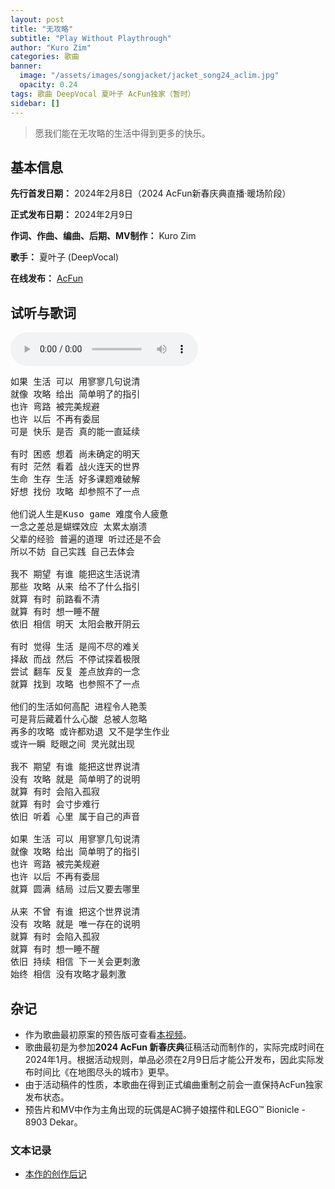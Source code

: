 ```yaml
---
layout: post
title: "无攻略"
subtitle: "Play Without Playthrough"
author: "Kuro Zim"
categories: 歌曲
banner: 
  image: "/assets/images/songjacket/jacket_song24_aclim.jpg"
  opacity: 0.24
tags: 歌曲 DeepVocal 夏叶子 AcFun独家（暂时）
sidebar: []
---
```


> 愿我们能在无攻略的生活中得到更多的快乐。

## 基本信息

**先行首发日期：** 2024年2月8日（2024 AcFun新春庆典直播·暖场阶段）

**正式发布日期：** 2024年2月9日

**作词、作曲、编曲、后期、MV制作：** Kuro Zim

**歌手：** 夏叶子 (DeepVocal)

**在线发布：** [AcFun](https://www.acfun.cn/v/ac43667235)

## 试听与歌词

<audio controls><source src="/assets/audio/song24.mp3" type="audio/mp3"></audio>

<pre>
如果 生活 可以 用寥寥几句说清
就像 攻略 给出 简单明了的指引
也许 弯路 被完美规避
也许 以后 不再有委屈
可是 快乐 是否 真的能一直延续

有时 困惑 想着 尚未确定的明天
有时 茫然 看着 战火连天的世界
生命 生存 生活 好多课题难破解
好想 找份 攻略 却参照不了一点

他们说人生是Kuso game 难度令人疲惫
一念之差总是蝴蝶效应 太累太崩溃
父辈的经验 普遍的道理 听过还是不会
所以不妨 自己实践 自己去体会

我不 期望 有谁 能把这生活说清
那些 攻略 从来 给不了什么指引
就算 有时 前路看不清
就算 有时 想一睡不醒
依旧 相信 明天 太阳会散开阴云

有时 觉得 生活 是闯不尽的难关
择敌 而战 然后 不停试探着极限
尝试 翻车 反复 差点放弃的一念
就算 找到 攻略 也参照不了一点

他们的生活如何高配 进程令人艳羡
可是背后藏着什么心酸 总被人忽略
再多的攻略 或许都劝退 又不是学生作业
或许一瞬 眨眼之间 灵光就出现

我不 期望 有谁 能把这世界说清
没有 攻略 就是 简单明了的说明
就算 有时 会陷入孤寂
就算 有时 会寸步难行
依旧 听着 心里 属于自己的声音

如果 生活 可以 用寥寥几句说清
就像 攻略 给出 简单明了的指引
也许 弯路 被完美规避
也许 以后 不再有委屈
就算 圆满 结局 过后又要去哪里

从来 不曾 有谁 把这个世界说清
没有 攻略 就是 唯一存在的说明
就算 有时 会陷入孤寂
就算 有时 想一睡不醒
依旧 持续 相信 下一关会更刺激
始终 相信 没有攻略才最刺激
</pre>

## 杂记

* 作为歌曲最初原案的预告版可查看[本视频](https://www.acfun.cn/v/ac43435441)。
* 歌曲最初是为参加**2024 AcFun 新春庆典**征稿活动而制作的，实际完成时间在2024年1月。根据活动规则，单品必须在2月9日后才能公开发布，因此实际发布时间比《在地图尽头的城市》更早。
* 由于活动稿件的性质，本歌曲在得到正式编曲重制之前会一直保持AcFun独家发布状态。
* 预告片和MV中作为主角出现的玩偶是AC狮子娘摆件和LEGO™ Bionicle - 8903 Dekar。

### 文本记录

* [本作的创作后记](https://www.acfun.cn/a/ac43732815)